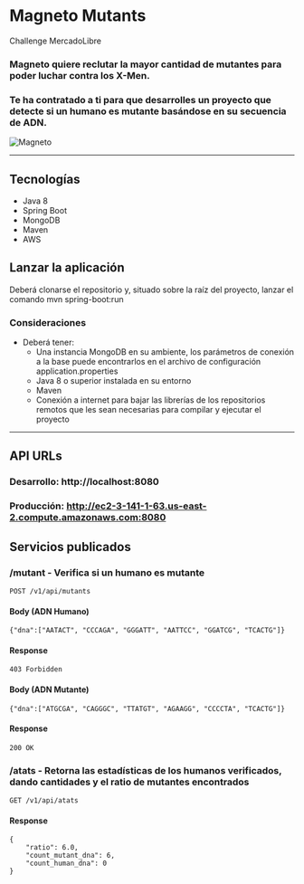 # __Magneto Mutants__
Challenge MercadoLibre

### Magneto quiere reclutar la mayor cantidad de mutantes para poder luchar contra los X-Men.
### Te ha contratado a ti para que desarrolles un proyecto que detecte si un humano es mutante basándose en su secuencia de ADN.

<img style="display:block; margin: 0 auto;" alt="Magneto" src="https://user-images.githubusercontent.com/58950018/115470578-ef1e9c00-a20c-11eb-974d-810d81e114d0.png">

---

## __Tecnologías__
- Java 8
- Spring Boot
- MongoDB
- Maven
- AWS

## __Lanzar la aplicación__
Deberá clonarse el repositorio y, situado sobre la raíz del proyecto, lanzar el comando mvn spring-boot:run

### Consideraciones
- Deberá tener:
  - Una instancia MongoDB en su ambiente, los parámetros de conexión a la base puede encontrarlos en el archivo de configuración application.properties
  - Java 8 o superior instalada en su entorno
  - Maven
  - Conexión a internet para bajar las librerías de los repositorios remotos que les sean necesarias para compilar y ejecutar el proyecto

---

## __API URLs__

### Desarrollo: http://localhost:8080
### Producción: http://ec2-3-141-1-63.us-east-2.compute.amazonaws.com:8080

## __Servicios publicados__

### /mutant - Verifica si un humano es mutante

``` 
POST /v1/api/mutants 
```
#### Body (ADN Humano)
```
{"dna":["AATACT", "CCCAGA", "GGGATT", "AATTCC", "GGATCG", "TCACTG"]}
```
#### Response
``` 
403 Forbidden 
```

#### Body (ADN Mutante)
```
{"dna":["ATGCGA", "CAGGGC", "TTATGT", "AGAAGG", "CCCCTA", "TCACTG"]}
```
#### Response
``` 
200 OK 
```

### /atats - Retorna las estadísticas de los humanos verificados, dando cantidades y el ratio de mutantes encontrados
``` 
GET /v1/api/atats 
``` 

#### Response
``` 
{
    "ratio": 6.0,
    "count_mutant_dna": 6,
    "count_human_dna": 0
}
```
